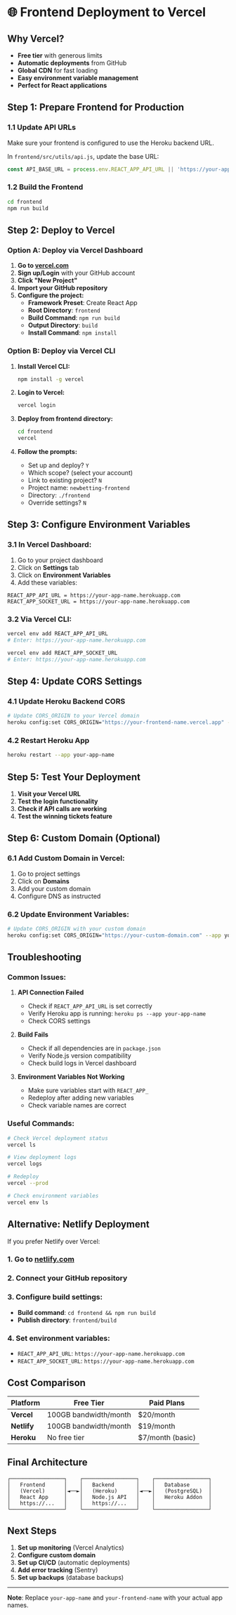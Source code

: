 # 🌐 Frontend Deployment to Vercel

## Why Vercel?
- **Free tier** with generous limits
- **Automatic deployments** from GitHub
- **Global CDN** for fast loading
- **Easy environment variable management**
- **Perfect for React applications**

## Step 1: Prepare Frontend for Production

### 1.1 Update API URLs
Make sure your frontend is configured to use the Heroku backend URL.

In `frontend/src/utils/api.js`, update the base URL:
```javascript
const API_BASE_URL = process.env.REACT_APP_API_URL || 'https://your-app-name.herokuapp.com';
```

### 1.2 Build the Frontend
```bash
cd frontend
npm run build
```

## Step 2: Deploy to Vercel

### Option A: Deploy via Vercel Dashboard

1. **Go to [vercel.com](https://vercel.com)**
2. **Sign up/Login** with your GitHub account
3. **Click "New Project"**
4. **Import your GitHub repository**
5. **Configure the project:**
   - **Framework Preset**: Create React App
   - **Root Directory**: `frontend`
   - **Build Command**: `npm run build`
   - **Output Directory**: `build`
   - **Install Command**: `npm install`

### Option B: Deploy via Vercel CLI

1. **Install Vercel CLI:**
   ```bash
   npm install -g vercel
   ```

2. **Login to Vercel:**
   ```bash
   vercel login
   ```

3. **Deploy from frontend directory:**
   ```bash
   cd frontend
   vercel
   ```

4. **Follow the prompts:**
   - Set up and deploy? `Y`
   - Which scope? (select your account)
   - Link to existing project? `N`
   - Project name: `newbetting-frontend`
   - Directory: `./frontend`
   - Override settings? `N`

## Step 3: Configure Environment Variables

### 3.1 In Vercel Dashboard:
1. Go to your project dashboard
2. Click on **Settings** tab
3. Click on **Environment Variables**
4. Add these variables:

```
REACT_APP_API_URL = https://your-app-name.herokuapp.com
REACT_APP_SOCKET_URL = https://your-app-name.herokuapp.com
```

### 3.2 Via Vercel CLI:
```bash
vercel env add REACT_APP_API_URL
# Enter: https://your-app-name.herokuapp.com

vercel env add REACT_APP_SOCKET_URL
# Enter: https://your-app-name.herokuapp.com
```

## Step 4: Update CORS Settings

### 4.1 Update Heroku Backend CORS
```bash
# Update CORS_ORIGIN to your Vercel domain
heroku config:set CORS_ORIGIN="https://your-frontend-name.vercel.app" --app your-app-name
```

### 4.2 Restart Heroku App
```bash
heroku restart --app your-app-name
```

## Step 5: Test Your Deployment

1. **Visit your Vercel URL**
2. **Test the login functionality**
3. **Check if API calls are working**
4. **Test the winning tickets feature**

## Step 6: Custom Domain (Optional)

### 6.1 Add Custom Domain in Vercel:
1. Go to project settings
2. Click on **Domains**
3. Add your custom domain
4. Configure DNS as instructed

### 6.2 Update Environment Variables:
```bash
# Update CORS_ORIGIN with your custom domain
heroku config:set CORS_ORIGIN="https://your-custom-domain.com" --app your-app-name
```

## Troubleshooting

### Common Issues:

1. **API Connection Failed**
   - Check if `REACT_APP_API_URL` is set correctly
   - Verify Heroku app is running: `heroku ps --app your-app-name`
   - Check CORS settings

2. **Build Fails**
   - Check if all dependencies are in `package.json`
   - Verify Node.js version compatibility
   - Check build logs in Vercel dashboard

3. **Environment Variables Not Working**
   - Make sure variables start with `REACT_APP_`
   - Redeploy after adding new variables
   - Check variable names are correct

### Useful Commands:

```bash
# Check Vercel deployment status
vercel ls

# View deployment logs
vercel logs

# Redeploy
vercel --prod

# Check environment variables
vercel env ls
```

## Alternative: Netlify Deployment

If you prefer Netlify over Vercel:

### 1. Go to [netlify.com](https://netlify.com)
### 2. Connect your GitHub repository
### 3. Configure build settings:
   - **Build command**: `cd frontend && npm run build`
   - **Publish directory**: `frontend/build`
### 4. Set environment variables:
   - `REACT_APP_API_URL`: `https://your-app-name.herokuapp.com`
   - `REACT_APP_SOCKET_URL`: `https://your-app-name.herokuapp.com`

## Cost Comparison

| Platform | Free Tier | Paid Plans |
|----------|-----------|------------|
| **Vercel** | 100GB bandwidth/month | $20/month |
| **Netlify** | 100GB bandwidth/month | $19/month |
| **Heroku** | No free tier | $7/month (basic) |

## Final Architecture

```
┌─────────────────┐    ┌─────────────────┐    ┌─────────────────┐
│   Frontend      │    │   Backend       │    │   Database      │
│   (Vercel)      │◄──►│   (Heroku)      │◄──►│   (PostgreSQL)  │
│   React App     │    │   Node.js API   │    │   Heroku Addon  │
│   https://...   │    │   https://...   │    │                 │
└─────────────────┘    └─────────────────┘    └─────────────────┘
```

## Next Steps

1. **Set up monitoring** (Vercel Analytics)
2. **Configure custom domain**
3. **Set up CI/CD** (automatic deployments)
4. **Add error tracking** (Sentry)
5. **Set up backups** (database backups)

---

**Note**: Replace `your-app-name` and `your-frontend-name` with your actual app names.

